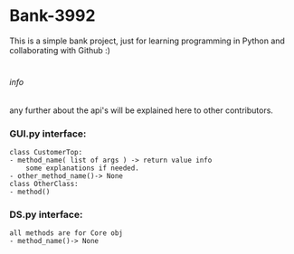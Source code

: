 # Bank-3992
This is a simple bank project, just for learning programming in Python and collaborating with Github :)
#

###### info
any further about the api's will be explained here to other contributors.

### GUI.py interface:
    class CustomerTop:
    - method_name( list of args ) -> return value info
        some explanations if needed.
    - other_method_name()-> None
    class OtherClass:
    - method()


### DS.py interface:
    all methods are for Core obj
    - method_name()-> None


